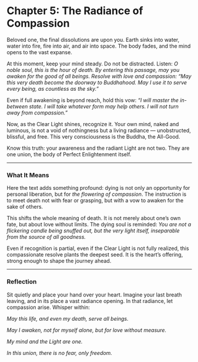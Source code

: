 # Chapter 5: The Radiance of Compassion

Beloved one, the final dissolutions are upon you. Earth sinks into water, water into fire, fire into air, and air into space. The body fades, and the mind opens to the vast expanse.

At this moment, keep your mind steady. Do not be distracted. Listen:
*O noble soul, this is the hour of death. By entering this passage, may you awaken for the good of all beings. Resolve with love and compassion: “May this very death become the doorway to Buddhahood. May I use it to serve every being, as countless as the sky.”*

Even if full awakening is beyond reach, hold this vow: *“I will master the in-between state. I will take whatever form may help others. I will not turn away from compassion.”*

Now, as the Clear Light shines, recognize it. Your own mind, naked and luminous, is not a void of nothingness but a living radiance — unobstructed, blissful, and free. This very consciousness is the Buddha, the All-Good.

Know this truth: your awareness and the radiant Light are not two. They are one union, the body of Perfect Enlightenment itself.

---

### What It Means

Here the text adds something profound: dying is not only an opportunity for personal liberation, but for *the flowering of compassion*. The instruction is to meet death not with fear or grasping, but with a vow to awaken for the sake of others.

This shifts the whole meaning of death. It is not merely about one’s own fate, but about love without limits. The dying soul is reminded: *You are not a flickering candle being snuffed out, but the very light itself, inseparable from the source of all goodness.*

Even if recognition is partial, even if the Clear Light is not fully realized, this compassionate resolve plants the deepest seed. It is the heart’s offering, strong enough to shape the journey ahead.

---

### Reflection

Sit quietly and place your hand over your heart. Imagine your last breath leaving, and in its place a vast radiance opening. In that radiance, let compassion arise. Whisper within:

*May this life, and even my death, serve all beings.*

*May I awaken, not for myself alone, but for love without measure.*

*My mind and the Light are one.*

*In this union, there is no fear, only freedom.*
